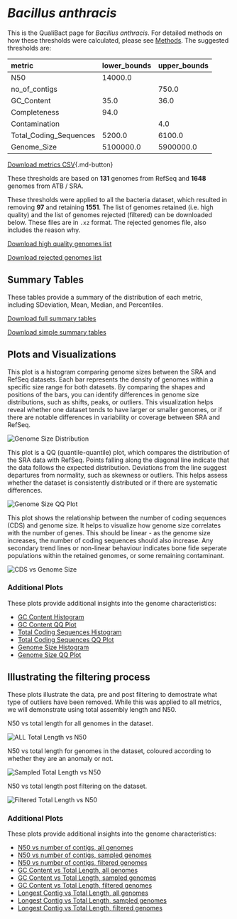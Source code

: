 # *Bacillus anthracis*

This is the QualiBact page for *Bacillus anthracis*. For detailed methods on how these thresholds were calculated, please see [Methods](../../methods.md).
The suggested thresholds are: 

| metric                 | lower_bounds   | upper_bounds   |
|:-----------------------|:---------------|:---------------|
| N50                    | 14000.0        |                |
| no_of_contigs          |                | 750.0          |
| GC_Content             | 35.0           | 36.0           |
| Completeness           | 94.0           |                |
| Contamination          |                | 4.0            |
| Total_Coding_Sequences | 5200.0         | 6100.0         |
| Genome_Size            | 5100000.0      | 5900000.0      |

[Download metrics CSV](Bacillus_anthracis_metrics.csv){.md-button}


These thresholds are based on **131** genomes from RefSeq and **1648** genomes from ATB / SRA.

These thresholds were applied to all the bacteria dataset, which resulted in removing **97** and retaining **1551**.
The list of genomes retained (i.e. high quality) and the list of genomes rejected (filtered) can be downloaded below. These files are in `.xz` format. The rejected genomes file, also includes the reason why.

[Download high quality genomes list](Bacillus_anthracis_high_quality_genomes.csv.xz)


[Download rejected genomes list](Bacillus_anthracis_filtered_out_genomes.csv.xz)



## Summary Tables
These tables provide a summary of the distribution of each metric, including SDeviation, Mean, Median, and Percentiles.

[Download full summary tables](summary.csv)

[Download simple summary tables](selected_summary.csv)

## Plots and Visualizations

This plot is a histogram comparing genome sizes between the SRA and RefSeq datasets. Each bar represents the density of genomes within a specific size range for both datasets. By comparing the shapes and positions of the bars, you can identify differences in genome size distributions, such as shifts, peaks, or outliers. This visualization helps reveal whether one dataset tends to have larger or smaller genomes, or if there are notable differences in variability or coverage between SRA and RefSeq.

![Genome Size Distribution](Genome_Size_refseq_histogram_kde.png)

This plot is a QQ (quantile-quantile) plot, which compares the distribution of the SRA data with RefSeq. Points falling along the diagonal line indicate that the data follows the expected distribution. Deviations from the line suggest departures from normality, such as skewness or outliers. This helps assess whether the dataset is consistently distributed or if there are systematic differences.

![Genome Size QQ Plot](Genome_Size_refseq_qqplot.png)

This plot shows the relationship between the number of coding sequences (CDS) and genome size. It helps to visualize how genome size correlates with the number of genes. This should be linear - as the genome size increases, the number of coding sequences should also increase. Any secondary trend lines or non-linear behaviour indicates bone fide seperate populations within the retained genomes, or some remaining contaminant. 

![CDS vs Genome Size](Bacillus_anthracis_CDS_vs_Genome_Size.png)

### Additional Plots

These plots provide additional insights into the genome characteristics:

- [GC Content Histogram](GC_Content_refseq_histogram_kde.png)
- [GC Content QQ Plot](GC_Content_refseq_qqplot.png)
- [Total Coding Sequences Histogram](Total_Coding_Sequences_refseq_histogram_kde.png)
- [Total Coding Sequences QQ Plot](Total_Coding_Sequences_refseq_qqplot.png)
- [Genome Size Histogram](Genome_Size_refseq_histogram_kde.png)
- [Genome Size QQ Plot](Genome_Size_refseq_qqplot.png)
## Illustrating the filtering process
These plots illustrate the data, pre and post filtering to demostrate what type of outliers have been removed. While this was applied to all metrics, we will demonstrate using total assembly length and N50.

N50 vs total length for all genomes in the dataset.

![ALL Total Length vs N50](Bacillus_anthracis_all_total_length_N50.png)

N50 vs total length for genomes in the dataset, coloured according to whether they are an anomaly or not.

![Sampled Total Length vs N50](Bacillus_anthracis_sample_total_length_N50.png)

N50 vs total length post filtering on the dataset.

![Filtered Total Length vs N50](Bacillus_anthracis_filt_total_length_N50.png)

### Additional Plots

These plots provide additional insights into the genome characteristics:

- [N50 vs number of contigs, all genomes](Bacillus_anthracis_all_N50_number.png)
- [N50 vs number of contigs, sampled genomes](Bacillus_anthracis_sample_N50_number.png)
- [N50 vs number of contigs, filtered genomes](Bacillus_anthracis_filt_N50_number.png)
- [GC Content vs Total Length, all genomes](Bacillus_anthracis_all_total_length_GC_Content.png)
- [GC Content vs Total Length, sampled genomes](Bacillus_anthracis_sample_total_length_GC_Content.png)
- [GC Content vs Total Length, filtered genomes](Bacillus_anthracis_filt_total_length_GC_Content.png)
- [Longest Contig vs Total Length, all genomes](Bacillus_anthracis_all_total_length_longest.png)
- [Longest Contig vs Total Length, sampled genomes](Bacillus_anthracis_sample_total_length_longest.png)
- [Longest Contig vs Total Length, filtered genomes](Bacillus_anthracis_filt_total_length_longest.png)
